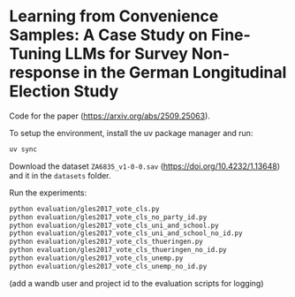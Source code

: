 # Learning from Convenience Samples: A Case Study on Fine-Tuning LLMs for Survey Non-response in the German Longitudinal Election Study

Code for the paper (https://arxiv.org/abs/2509.25063).

To setup the environment, install the uv package manager and run: 

```bash
uv sync
```

Download the dataset `ZA6835_v1-0-0.sav` (https://doi.org/10.4232/1.13648) and it in the `datasets` folder.

Run the experiments:

```bash
python evaluation/gles2017_vote_cls.py
python evaluation/gles2017_vote_cls_no_party_id.py
python evaluation/gles2017_vote_cls_uni_and_school.py
python evaluation/gles2017_vote_cls_uni_and_school_no_id.py
python evaluation/gles2017_vote_cls_thueringen.py
python evaluation/gles2017_vote_cls_thueringen_no_id.py
python evaluation/gles2017_vote_cls_unemp.py
python evaluation/gles2017_vote_cls_unemp_no_id.py
```
(add a wandb user and project id to the evaluation scripts for logging)